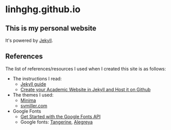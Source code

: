 # linhghg.github.io

## This is my personal website
It's powered by [Jekyll](https://github.com/jekyll).

## References
The list of references/resources I used when I created this site is as follows:
* The instructions I read:
    * [Jekyll guide](https://jekyllrb.com/docs/home/)
    * [Create your Academic Website in Jekyll and Host it on Github](http://svmiller.com/blog/2015/08/create-your-website-in-jekyll/)
* The themes I used:
    * [Minima](https://github.com/jekyll/minima)
    * [svmiller.com](https://github.com/svmiller/svmiller.github.io)
* Google Fonts
    * [Get Started with the Google Fonts API](https://developers.google.com/fonts/docs/getting_started)
    * Google fonts: [Tangerine](https://fonts.google.com/specimen/Tangerine), [Alegreya](https://fonts.google.com/specimen/Alegreya)
